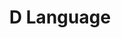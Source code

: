 ---
blog: http://blog.dlang.org/
codehost: https://github.com/dlang
logohandle: dlang
sort: dlang
title: D Language
twitter: https://x.com/D_Programming
website: https://dlang.org/
---